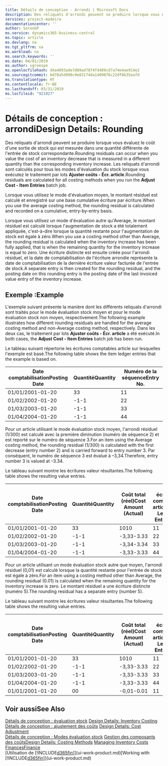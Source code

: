 ```yaml
---
title: Détails de conception - Arrondi | Microsoft Docs
description: Des reliquats d'arrondi peuvent se produire lorsque vous évaluez le coût d'une sortie de stock qui est mesurée dans une quantité différente de l'entrée de stock correspondante. Les reliquats d'arrondi sont calculés pour tous les modes d'évaluation du stock lorsque vous exécutez le traitement par lots **Ajuster coûts - Écr. article**.
services: project-madeira
documentationcenter: ''
author: SorenGP
ms.service: dynamics365-business-central
ms.topic: article
ms.devlang: na
ms.tgt_pltfrm: na
ms.workload: na
ms.search.keywords: ''
ms.date: 04/01/2019
ms.author: sgroespe
ms.openlocfilehash: d4a4893ade7d89ad7874fd489cd7a74e4ae914e2
ms.sourcegitcommit: bd78a5d990c9e83174da1409076c22df8b35eafd
ms.translationtype: HT
ms.contentlocale: fr-BE
ms.lasthandoff: 03/31/2019
ms.locfileid: "921927"
---
```

# <a name="design-details-rounding"></a><span data-ttu-id="9ed37-104">Détails de conception : arrondi</span><span class="sxs-lookup"><span data-stu-id="9ed37-104">Design Details: Rounding</span></span>
<span data-ttu-id="9ed37-105">Des reliquats d'arrondi peuvent se produire lorsque vous évaluez le coût d'une sortie de stock qui est mesurée dans une quantité différente de l'entrée de stock correspondante.</span><span class="sxs-lookup"><span data-stu-id="9ed37-105">Rounding residuals can occur when you value the cost of an inventory decrease that is measured in a different quantity than the corresponding inventory increase.</span></span> <span data-ttu-id="9ed37-106">Les reliquats d'arrondi sont calculés pour tous les modes d'évaluation du stock lorsque vous exécutez le traitement par lots **Ajuster coûts - Écr. article**.</span><span class="sxs-lookup"><span data-stu-id="9ed37-106">Rounding residuals are calculated for all costing methods when you run the **Adjust Cost - Item Entries** batch job.</span></span>  

 <span data-ttu-id="9ed37-107">Lorsque vous utilisez le mode d'évaluation moyen, le montant résiduel est calculé et enregistré sur une base cumulative écriture par écriture.</span><span class="sxs-lookup"><span data-stu-id="9ed37-107">When you use the average costing method, the rounding residual is calculated and recorded on a cumulative, entry-by-entry basis.</span></span>  

 <span data-ttu-id="9ed37-108">Lorsque vous utilisez un mode d'évaluation autre qu'Average, le montant résiduel est calculé lorsque l'augmentation de stock a été totalement appliquée, c'est-à-dire lorsque la quantité restante pour l'augmentation de stock est égale à zéro.</span><span class="sxs-lookup"><span data-stu-id="9ed37-108">When you use a costing method other than Average, the rounding residual is calculated when the inventory increase has been fully applied, that is when the remaining quantity for the inventory increase is equal to zero.</span></span> <span data-ttu-id="9ed37-109">Une écriture distincte est ensuite créée pour l'arrondi résiduel, et la date de comptabilisation de l'écriture arrondie représente la date de comptabilisation de la dernière écriture valeur facturée de l'entrée de stock.</span><span class="sxs-lookup"><span data-stu-id="9ed37-109">A separate entry is then created for the rounding residual, and the posting date on this rounding entry is the posting date of the last invoiced value entry of the inventory increase.</span></span>  

## <a name="example"></a><span data-ttu-id="9ed37-110">Exemple :</span><span class="sxs-lookup"><span data-stu-id="9ed37-110">Example</span></span>  
 <span data-ttu-id="9ed37-111">L'exemple suivant présente la manière dont les différents reliquats d'arrondi sont traités pour le mode évaluation stock moyen et pour le mode évaluation stock non moyen, respectivement.</span><span class="sxs-lookup"><span data-stu-id="9ed37-111">The following example illustrates how different rounding residuals are handled for the average costing method and non-Average costing method, respectively.</span></span> <span data-ttu-id="9ed37-112">Dans les deux cas, le traitement par lots **Ajuster coûts - Écr. article** a été exécuté.</span><span class="sxs-lookup"><span data-stu-id="9ed37-112">In both cases, the **Adjust Cost - Item Entries** batch job has been run.</span></span>  

 <span data-ttu-id="9ed37-113">Le tableau suivant répertorie les écritures comptables article sur lesquelles l'exemple est basé.</span><span class="sxs-lookup"><span data-stu-id="9ed37-113">The following table shows the item ledger entries that the example is based on.</span></span>  

|<span data-ttu-id="9ed37-114">Date comptabilisation</span><span class="sxs-lookup"><span data-stu-id="9ed37-114">Posting Date</span></span>|<span data-ttu-id="9ed37-115">Quantité</span><span class="sxs-lookup"><span data-stu-id="9ed37-115">Quantity</span></span>|<span data-ttu-id="9ed37-116">Numéro de la séquence</span><span class="sxs-lookup"><span data-stu-id="9ed37-116">Entry No.</span></span>|  
|------------------|--------------|---------------|  
|<span data-ttu-id="9ed37-117">01/01/20</span><span class="sxs-lookup"><span data-stu-id="9ed37-117">01-01-20</span></span>|<span data-ttu-id="9ed37-118">3</span><span class="sxs-lookup"><span data-stu-id="9ed37-118">3</span></span>|<span data-ttu-id="9ed37-119">1</span><span class="sxs-lookup"><span data-stu-id="9ed37-119">1</span></span>|  
|<span data-ttu-id="9ed37-120">01/02/20</span><span class="sxs-lookup"><span data-stu-id="9ed37-120">02-01-20</span></span>|<span data-ttu-id="9ed37-121">-1</span><span class="sxs-lookup"><span data-stu-id="9ed37-121">-1</span></span>|<span data-ttu-id="9ed37-122">2</span><span class="sxs-lookup"><span data-stu-id="9ed37-122">2</span></span>|  
|<span data-ttu-id="9ed37-123">01/03/20</span><span class="sxs-lookup"><span data-stu-id="9ed37-123">03-01-20</span></span>|<span data-ttu-id="9ed37-124">-1</span><span class="sxs-lookup"><span data-stu-id="9ed37-124">-1</span></span>|<span data-ttu-id="9ed37-125">3</span><span class="sxs-lookup"><span data-stu-id="9ed37-125">3</span></span>|  
|<span data-ttu-id="9ed37-126">01/04/20</span><span class="sxs-lookup"><span data-stu-id="9ed37-126">04-01-20</span></span>|<span data-ttu-id="9ed37-127">-1</span><span class="sxs-lookup"><span data-stu-id="9ed37-127">-1</span></span>|<span data-ttu-id="9ed37-128">4</span><span class="sxs-lookup"><span data-stu-id="9ed37-128">4</span></span>|  

 <span data-ttu-id="9ed37-129">Pour un article utilisant le mode évaluation stock moyen, l'arrondi résiduel (1/300) est calculé avec la première diminution (numéro de séquence 2) et est reporté sur le numéro de séquence 3.</span><span class="sxs-lookup"><span data-stu-id="9ed37-129">For an item using the Average costing method, the rounding residual (1/300) is calculated with the first decrease (entry number 2) and is carried forward to entry number 3.</span></span> <span data-ttu-id="9ed37-130">Par conséquent, le numéro de séquence 3 est évalué à –3,34.</span><span class="sxs-lookup"><span data-stu-id="9ed37-130">Therefore, entry number 3 is valued at –3.34.</span></span>  

 <span data-ttu-id="9ed37-131">Le tableau suivant montre les écritures valeur résultantes.</span><span class="sxs-lookup"><span data-stu-id="9ed37-131">The following table shows the resulting value entries.</span></span>  

|<span data-ttu-id="9ed37-132">Date comptabilisation</span><span class="sxs-lookup"><span data-stu-id="9ed37-132">Posting Date</span></span>|<span data-ttu-id="9ed37-133">Quantité</span><span class="sxs-lookup"><span data-stu-id="9ed37-133">Quantity</span></span>|<span data-ttu-id="9ed37-134">Coût total (réel)</span><span class="sxs-lookup"><span data-stu-id="9ed37-134">Cost Amount (Actual)</span></span>|<span data-ttu-id="9ed37-135">N° écriture comptable article</span><span class="sxs-lookup"><span data-stu-id="9ed37-135">Item Ledger Entry No.</span></span>|<span data-ttu-id="9ed37-136">Numéro de la séquence</span><span class="sxs-lookup"><span data-stu-id="9ed37-136">Entry No.</span></span>|  
|------------------|--------------|----------------------------|---------------------------|---------------|  
|<span data-ttu-id="9ed37-137">01/01/20</span><span class="sxs-lookup"><span data-stu-id="9ed37-137">01-01-20</span></span>|<span data-ttu-id="9ed37-138">3</span><span class="sxs-lookup"><span data-stu-id="9ed37-138">3</span></span>|<span data-ttu-id="9ed37-139">10</span><span class="sxs-lookup"><span data-stu-id="9ed37-139">10</span></span>|<span data-ttu-id="9ed37-140">1</span><span class="sxs-lookup"><span data-stu-id="9ed37-140">1</span></span>|<span data-ttu-id="9ed37-141">1</span><span class="sxs-lookup"><span data-stu-id="9ed37-141">1</span></span>|  
|<span data-ttu-id="9ed37-142">01/02/20</span><span class="sxs-lookup"><span data-stu-id="9ed37-142">02-01-20</span></span>|<span data-ttu-id="9ed37-143">-1</span><span class="sxs-lookup"><span data-stu-id="9ed37-143">-1</span></span>|<span data-ttu-id="9ed37-144">-3,33</span><span class="sxs-lookup"><span data-stu-id="9ed37-144">-3.33</span></span>|<span data-ttu-id="9ed37-145">2</span><span class="sxs-lookup"><span data-stu-id="9ed37-145">2</span></span>|<span data-ttu-id="9ed37-146">2</span><span class="sxs-lookup"><span data-stu-id="9ed37-146">2</span></span>|  
|<span data-ttu-id="9ed37-147">01/03/20</span><span class="sxs-lookup"><span data-stu-id="9ed37-147">03-01-20</span></span>|<span data-ttu-id="9ed37-148">-1</span><span class="sxs-lookup"><span data-stu-id="9ed37-148">-1</span></span>|<span data-ttu-id="9ed37-149">-3,34</span><span class="sxs-lookup"><span data-stu-id="9ed37-149">-3.34</span></span>|<span data-ttu-id="9ed37-150">3</span><span class="sxs-lookup"><span data-stu-id="9ed37-150">3</span></span>|<span data-ttu-id="9ed37-151">3</span><span class="sxs-lookup"><span data-stu-id="9ed37-151">3</span></span>|  
|<span data-ttu-id="9ed37-152">01/04/20</span><span class="sxs-lookup"><span data-stu-id="9ed37-152">04-01-20</span></span>|<span data-ttu-id="9ed37-153">-1</span><span class="sxs-lookup"><span data-stu-id="9ed37-153">-1</span></span>|<span data-ttu-id="9ed37-154">-3,33</span><span class="sxs-lookup"><span data-stu-id="9ed37-154">-3.33</span></span>|<span data-ttu-id="9ed37-155">4</span><span class="sxs-lookup"><span data-stu-id="9ed37-155">4</span></span>|<span data-ttu-id="9ed37-156">4</span><span class="sxs-lookup"><span data-stu-id="9ed37-156">4</span></span>|  

 <span data-ttu-id="9ed37-157">Pour un article utilisant un mode évaluation stock autre que moyen, l'arrondi résiduel (0,01) est calculé lorsque la quantité restante pour l'entrée de stock est égale à zéro.</span><span class="sxs-lookup"><span data-stu-id="9ed37-157">For an item using a costing method other than Average, the rounding residual (0.01) is calculated when the remaining quantity for the inventory increase is zero.</span></span> <span data-ttu-id="9ed37-158">Le montant résiduel a une écriture distincte (numéro 5).</span><span class="sxs-lookup"><span data-stu-id="9ed37-158">The rounding residual has a separate entry (number 5).</span></span>  

 <span data-ttu-id="9ed37-159">Le tableau suivant montre les écritures valeur résultantes.</span><span class="sxs-lookup"><span data-stu-id="9ed37-159">The following table shows the resulting value entries.</span></span>  

|<span data-ttu-id="9ed37-160">Date comptabilisation</span><span class="sxs-lookup"><span data-stu-id="9ed37-160">Posting Date</span></span>|<span data-ttu-id="9ed37-161">Quantité</span><span class="sxs-lookup"><span data-stu-id="9ed37-161">Quantity</span></span>|<span data-ttu-id="9ed37-162">Coût total (réel)</span><span class="sxs-lookup"><span data-stu-id="9ed37-162">Cost Amount (Actual)</span></span>|<span data-ttu-id="9ed37-163">N° écriture comptable article</span><span class="sxs-lookup"><span data-stu-id="9ed37-163">Item Ledger Entry No.</span></span>|<span data-ttu-id="9ed37-164">Numéro de la séquence</span><span class="sxs-lookup"><span data-stu-id="9ed37-164">Entry No.</span></span>|  
|------------------|--------------|----------------------------|---------------------------|---------------|  
|<span data-ttu-id="9ed37-165">01/01/20</span><span class="sxs-lookup"><span data-stu-id="9ed37-165">01-01-20</span></span>|<span data-ttu-id="9ed37-166">3</span><span class="sxs-lookup"><span data-stu-id="9ed37-166">3</span></span>|<span data-ttu-id="9ed37-167">10</span><span class="sxs-lookup"><span data-stu-id="9ed37-167">10</span></span>|<span data-ttu-id="9ed37-168">1</span><span class="sxs-lookup"><span data-stu-id="9ed37-168">1</span></span>|<span data-ttu-id="9ed37-169">1</span><span class="sxs-lookup"><span data-stu-id="9ed37-169">1</span></span>|  
|<span data-ttu-id="9ed37-170">01/02/20</span><span class="sxs-lookup"><span data-stu-id="9ed37-170">02-01-20</span></span>|<span data-ttu-id="9ed37-171">-1</span><span class="sxs-lookup"><span data-stu-id="9ed37-171">-1</span></span>|<span data-ttu-id="9ed37-172">-3,33</span><span class="sxs-lookup"><span data-stu-id="9ed37-172">-3.33</span></span>|<span data-ttu-id="9ed37-173">2</span><span class="sxs-lookup"><span data-stu-id="9ed37-173">2</span></span>|<span data-ttu-id="9ed37-174">2</span><span class="sxs-lookup"><span data-stu-id="9ed37-174">2</span></span>|  
|<span data-ttu-id="9ed37-175">01/03/20</span><span class="sxs-lookup"><span data-stu-id="9ed37-175">03-01-20</span></span>|<span data-ttu-id="9ed37-176">-1</span><span class="sxs-lookup"><span data-stu-id="9ed37-176">-1</span></span>|<span data-ttu-id="9ed37-177">-3,33</span><span class="sxs-lookup"><span data-stu-id="9ed37-177">-3.33</span></span>|<span data-ttu-id="9ed37-178">3</span><span class="sxs-lookup"><span data-stu-id="9ed37-178">3</span></span>|<span data-ttu-id="9ed37-179">3</span><span class="sxs-lookup"><span data-stu-id="9ed37-179">3</span></span>|  
|<span data-ttu-id="9ed37-180">01/04/20</span><span class="sxs-lookup"><span data-stu-id="9ed37-180">04-01-20</span></span>|<span data-ttu-id="9ed37-181">-1</span><span class="sxs-lookup"><span data-stu-id="9ed37-181">-1</span></span>|<span data-ttu-id="9ed37-182">-3,33</span><span class="sxs-lookup"><span data-stu-id="9ed37-182">-3.33</span></span>|<span data-ttu-id="9ed37-183">4</span><span class="sxs-lookup"><span data-stu-id="9ed37-183">4</span></span>|<span data-ttu-id="9ed37-184">4</span><span class="sxs-lookup"><span data-stu-id="9ed37-184">4</span></span>|  
|<span data-ttu-id="9ed37-185">01/01/20</span><span class="sxs-lookup"><span data-stu-id="9ed37-185">01-01-20</span></span>|<span data-ttu-id="9ed37-186">0</span><span class="sxs-lookup"><span data-stu-id="9ed37-186">0</span></span>|<span data-ttu-id="9ed37-187">-0,01</span><span class="sxs-lookup"><span data-stu-id="9ed37-187">-0.01</span></span>|<span data-ttu-id="9ed37-188">1</span><span class="sxs-lookup"><span data-stu-id="9ed37-188">1</span></span>|<span data-ttu-id="9ed37-189">5</span><span class="sxs-lookup"><span data-stu-id="9ed37-189">5</span></span>|  

## <a name="see-also"></a><span data-ttu-id="9ed37-190">Voir aussi</span><span class="sxs-lookup"><span data-stu-id="9ed37-190">See Also</span></span>  
 <span data-ttu-id="9ed37-191">[Détails de conception : évaluation stock](design-details-inventory-costing.md) </span><span class="sxs-lookup"><span data-stu-id="9ed37-191">[Design Details: Inventory Costing](design-details-inventory-costing.md) </span></span>  
 <span data-ttu-id="9ed37-192">[Détails de conception : ajustement des coûts](design-details-cost-adjustment.md) </span><span class="sxs-lookup"><span data-stu-id="9ed37-192">[Design Details: Cost Adjustment](design-details-cost-adjustment.md) </span></span>  
 <span data-ttu-id="9ed37-193">[Détails de conception : Modes évaluation stock](design-details-costing-methods.md) [Gestion des composants des coûts](finance-manage-inventory-costs.md)</span><span class="sxs-lookup"><span data-stu-id="9ed37-193">[Design Details: Costing Methods](design-details-costing-methods.md) [Managing Inventory Costs](finance-manage-inventory-costs.md)</span></span>  
 [<span data-ttu-id="9ed37-194">Finances</span><span class="sxs-lookup"><span data-stu-id="9ed37-194">Finance</span></span>](finance.md)  
 <span data-ttu-id="9ed37-195">[Utilisation de [!INCLUDE[d365fin](includes/d365fin_md.md)]](ui-work-product.md)</span><span class="sxs-lookup"><span data-stu-id="9ed37-195">[Working with [!INCLUDE[d365fin](includes/d365fin_md.md)]](ui-work-product.md)</span></span>
